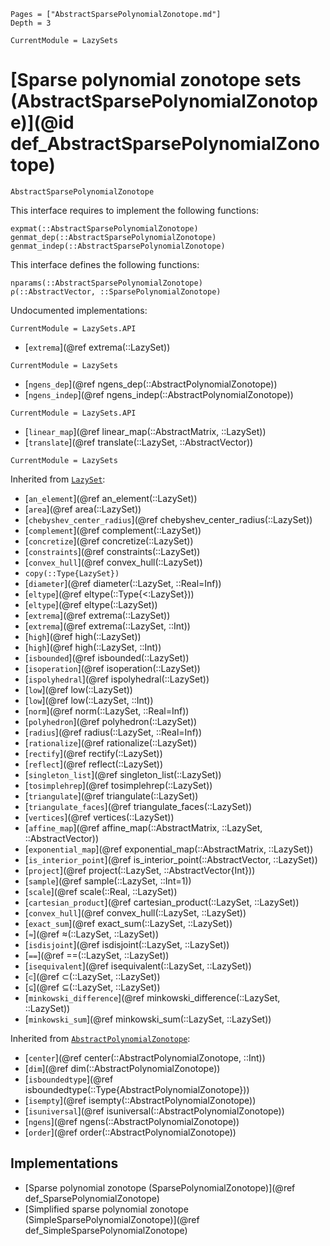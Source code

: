 ```@contents
Pages = ["AbstractSparsePolynomialZonotope.md"]
Depth = 3
```

```@meta
CurrentModule = LazySets
```

# [Sparse polynomial zonotope sets (AbstractSparsePolynomialZonotope)](@id def_AbstractSparsePolynomialZonotope)

```@docs
AbstractSparsePolynomialZonotope
```

This interface requires to implement the following functions:

```@docs
expmat(::AbstractSparsePolynomialZonotope)
genmat_dep(::AbstractSparsePolynomialZonotope)
genmat_indep(::AbstractSparsePolynomialZonotope)
```

This interface defines the following functions:

```@docs
nparams(::AbstractSparsePolynomialZonotope)
ρ(::AbstractVector, ::SparsePolynomialZonotope)
```

Undocumented implementations:

```@meta
CurrentModule = LazySets.API
```
* [`extrema`](@ref extrema(::LazySet))
```@meta
CurrentModule = LazySets
```
* [`ngens_dep`](@ref ngens_dep(::AbstractPolynomialZonotope))
* [`ngens_indep`](@ref ngens_indep(::AbstractPolynomialZonotope))
```@meta
CurrentModule = LazySets.API
```
* [`linear_map`](@ref linear_map(::AbstractMatrix, ::LazySet))
* [`translate`](@ref translate(::LazySet, ::AbstractVector))

```@meta
CurrentModule = LazySets
```

Inherited from [`LazySet`](@ref):
* [`an_element`](@ref an_element(::LazySet))
* [`area`](@ref area(::LazySet))
* [`chebyshev_center_radius`](@ref chebyshev_center_radius(::LazySet))
* [`complement`](@ref complement(::LazySet))
* [`concretize`](@ref concretize(::LazySet))
* [`constraints`](@ref constraints(::LazySet))
* [`convex_hull`](@ref convex_hull(::LazySet))
* `copy(::Type{LazySet})`
* [`diameter`](@ref diameter(::LazySet, ::Real=Inf))
* [`eltype`](@ref eltype(::Type{<:LazySet}))
* [`eltype`](@ref eltype(::LazySet))
* [`extrema`](@ref extrema(::LazySet))
* [`extrema`](@ref extrema(::LazySet, ::Int))
* [`high`](@ref high(::LazySet))
* [`high`](@ref high(::LazySet, ::Int))
* [`isbounded`](@ref isbounded(::LazySet))
* [`isoperation`](@ref isoperation(::LazySet))
* [`ispolyhedral`](@ref ispolyhedral(::LazySet))
* [`low`](@ref low(::LazySet))
* [`low`](@ref low(::LazySet, ::Int))
* [`norm`](@ref norm(::LazySet, ::Real=Inf))
* [`polyhedron`](@ref polyhedron(::LazySet))
* [`radius`](@ref radius(::LazySet, ::Real=Inf))
* [`rationalize`](@ref rationalize(::LazySet))
* [`rectify`](@ref rectify(::LazySet))
* [`reflect`](@ref reflect(::LazySet))
* [`singleton_list`](@ref singleton_list(::LazySet))
* [`tosimplehrep`](@ref tosimplehrep(::LazySet))
* [`triangulate`](@ref triangulate(::LazySet))
* [`triangulate_faces`](@ref triangulate_faces(::LazySet))
* [`vertices`](@ref vertices(::LazySet))
* [`affine_map`](@ref affine_map(::AbstractMatrix, ::LazySet, ::AbstractVector))
* [`exponential_map`](@ref exponential_map(::AbstractMatrix, ::LazySet))
* [`is_interior_point`](@ref is_interior_point(::AbstractVector, ::LazySet))
* [`project`](@ref project(::LazySet, ::AbstractVector{Int}))
* [`sample`](@ref sample(::LazySet, ::Int=1))
* [`scale`](@ref scale(::Real, ::LazySet))
* [`cartesian_product`](@ref cartesian_product(::LazySet, ::LazySet))
* [`convex_hull`](@ref convex_hull(::LazySet, ::LazySet))
* [`exact_sum`](@ref exact_sum(::LazySet, ::LazySet))
* [`≈`](@ref ≈(::LazySet, ::LazySet))
* [`isdisjoint`](@ref isdisjoint(::LazySet, ::LazySet))
* [`==`](@ref ==(::LazySet, ::LazySet))
* [`isequivalent`](@ref isequivalent(::LazySet, ::LazySet))
* [`⊂`](@ref ⊂(::LazySet, ::LazySet))
* [`⊆`](@ref ⊆(::LazySet, ::LazySet))
* [`minkowski_difference`](@ref minkowski_difference(::LazySet, ::LazySet))
* [`minkowski_sum`](@ref minkowski_sum(::LazySet, ::LazySet))

Inherited from [`AbstractPolynomialZonotope`](@ref):
* [`center`](@ref center(::AbstractPolynomialZonotope, ::Int))
* [`dim`](@ref dim(::AbstractPolynomialZonotope))
* [`isboundedtype`](@ref isboundedtype(::Type{AbstractPolynomialZonotope}))
* [`isempty`](@ref isempty(::AbstractPolynomialZonotope))
* [`isuniversal`](@ref isuniversal(::AbstractPolynomialZonotope))
* [`ngens`](@ref ngens(::AbstractPolynomialZonotope))
* [`order`](@ref order(::AbstractPolynomialZonotope))

## Implementations

* [Sparse polynomial zonotope (SparsePolynomialZonotope)](@ref def_SparsePolynomialZonotope)
* [Simplified sparse polynomial zonotope (SimpleSparsePolynomialZonotope)](@ref def_SimpleSparsePolynomialZonotope)
